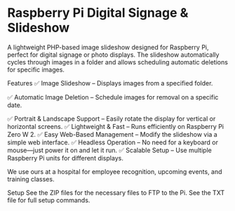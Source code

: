 # Raspberry Pi Digital Signage & Slideshow  

A lightweight PHP-based image slideshow designed for Raspberry Pi, perfect for digital signage or photo displays. The slideshow automatically cycles through images in a folder and allows scheduling automatic deletions for specific images.

Features
✅ Image Slideshow – Displays images from a specified folder.

✅ Automatic Image Deletion – Schedule images for removal on a specific date.

✅ Portrait & Landscape Support – Easily rotate the display for vertical or horizontal screens.
✅ Lightweight & Fast – Runs efficiently on Raspberry Pi Zero W 2.
✅ Easy Web-Based Management – Modify the slideshow via a simple web interface.
✅ Headless Operation – No need for a keyboard or mouse—just power it on and let it run.
✅ Scalable Setup – Use multiple Raspberry Pi units for different displays.

We use ours at a hospital for employee recognition, upcoming events, and training classes.

Setup
See the ZIP files for the necessary files to FTP to the Pi.
See the TXT file for full setup commands.




